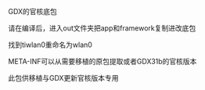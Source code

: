 GDX的官核底包

请在编译后，进入out文件夹把app和framework复制进改底包

找到tiwlan0重命名为wlan0

META-INF可以从需要移植的原包提取或者GDX31b的官核版本

此包供移植与GDX更新官核版本专用
